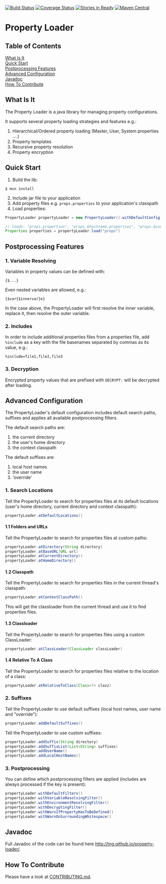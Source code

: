 [![Build Status](https://travis-ci.org/TNG/property-loader.svg?branch=master)](https://travis-ci.org/TNG/property-loader)
[![Coverage Status](https://coveralls.io/repos/TNG/property-loader/badge.svg?branch=master&service=github)](https://coveralls.io/github/TNG/property-loader?branch=master)
[![Stories in Ready](https://badge.waffle.io/TNG/property-loader.png?label=ready&title=Ready)](http://waffle.io/TNG/property-loader)
[![Maven Central](https://img.shields.io/maven-central/v/com.tngtech.java/property-loader.svg)](http://search.maven.org/#search%7Cgav%7C1%7Cg%3A%22com.tngtech.java%22%20AND%20a%3A%22property-loader%22)

# Property Loader

## Table of Contents

[What Is It](#what-is-it)  
[Quick Start](#quick-start)  
[Postprocessing Features](#postprocessing-features)  
[Advanced Configuration](#advanced-configuration)  
[Javadoc](#javadoc)  
[How To Contribute](#how-to-contribute)  

## What Is It

The Property Loader is a java library for managing property configurations.

It supports several property loading strategies and features e.g.:

1. Hierarchical/Ordered property loading (Master, User, System properties ....)
2. Property templates
3. Recursive property resolution
4. Property encryption

## Quick Start

1. Build the lib:

```
$ mvn install
```
2. Include jar file to your application
3. Add property files e.g. `props.properties` to your application's classpath
4. Load properties:

```java
PropertyLoader propertyLoader = new PropertyLoader().withDefaultConfig();

// loads: "props.properties", "props.$hostname.properties", "props.$user.properties"
Properties properties = propertyLoader.load("props")
```

## Postprocessing Features

### 1. Variable Resolving

Variables in property values can be defined with:

```
{$...}
```
Even nested variables are allowed, e.g.:

```
{$var{$innervar}e}
```
In the case above, the PropertyLoader will first resolve the inner variable, replace it, then resolve the outer variable.

### 2. Includes

In order to include additional properties files from a properties file, add `%include` as a key with the file basenames
separated by commas as its value, e.g.:

```
%include=file1,file2,file3
```

### 3. Decryption

Encrypted property values that are prefixed with `DECRYPT:` will be decrypted after loading.

## Advanced Configuration

The PropertyLoader's default configuration includes default search paths, suffixes and applies all available postprocessing filters.

The default search paths are:
1. the current directory
2. the user's home directory
3. the context classpath

The default suffixes are:
1. local host names
2. the user name
3. 'override'

### 1. Search Locations

Tell the PropertyLoader to search for properties files at its default locations (user's home directory, current directory and context classpath):

```java
propertyLoader.atDefaultLocations()
```

#### 1.1 Folders and URLs

Tell the PropertyLoader to search for properties files at custom paths:

```java
propertyLoader.atDirectory(String directory)
propertyLoader.atBaseURL(URL url)
propertyLoader.atCurrentDirectory()
propertyLoader.atHomeDirectory()
```

#### 1.2 Classpath

Tell the PropertyLoader to search for properties files in the current thread's classpath:

```java
propertyLoader.atContextClassPath()
```

This will get the classloader from the current thread and use it to find properties files.

#### 1.3 Classloader

Tell the PropertyLoader to search for properties files using a custom ClassLoader:

```java
propertyLoader.atClassLoader(ClassLoader classLoader)
```

#### 1.4 Relative To A Class

Tell the PropertyLoader to search for properties files relative to the location of a class:

```java
propertyLoader.atRelativeToClass(Class<?> clazz)
```

### 2. Suffixes

Tell the PropertyLoader to use default suffixes (local host names, user name and "override"):

```java
propertyLoader.addDefaultSuffixes()
```

Tell the PropertyLoader to use custom suffixes:

```java
propertyLoader.addSuffix(String directory)
propertyLoader.addSuffixList(List<String> suffixes)
propertyLoader.addUserName()
propertyLoader.addLocalHostNames()
```

### 3. Postprocessing

You can define which postprocessing filters are applied (includes are always processed if the key is present):

```java
propertyLoader.withDefaultFilters()
propertyLoader.withVariableResolvingFilter()
propertyLoader.withEnvironmentResolvingFilter()
propertyLoader.withDecryptingFilter()
propertyLoader.withWarnIfPropertyHasToBeDefined()
propertyLoader.withWarnOnSurroundingWhitespace()
```

## Javadoc

Full Javadoc of the code can be found here http://tng.github.io/property-loader/.

## How To Contribute

Please have a look at [CONTRIBUTING.md](CONTRIBUTING.md).
